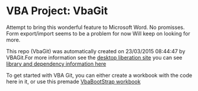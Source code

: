 # VBA Project: VbaGit

Attempt to bring this wonderful feature to Microsoft Word. No promisses. Form export/import seems to be a problem for now
Will keep on looking for more.

This repo (VbaGit) was automatically created on 23/03/2015 08:44:47 by VBAGit.For more information see the [desktop liberation site](http://ramblings.mcpher.com/Home/excelquirks/vbagit "desktop liberation")
you can see [library and dependency information here](dependencies.md)

To get started with VBA Git, you can either create a workbook with the code here in it, or use this premade [VbaBootStrap workbook](http://ramblings.mcpher.com/Home/excelquirks/downlable-items/VbaGitBootStrap.xlsm "VbaBootStrap")
